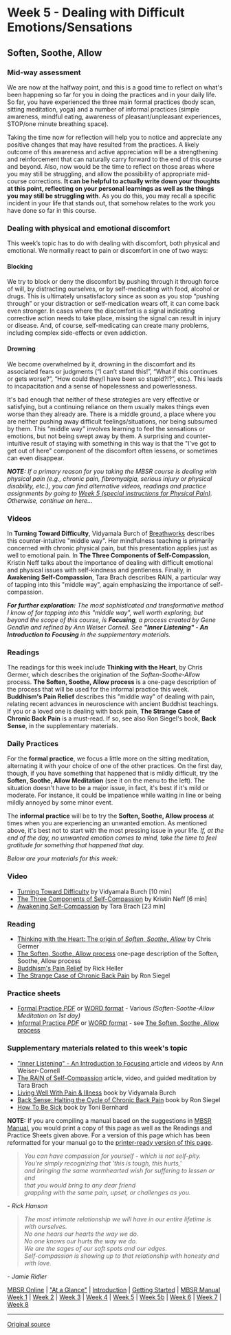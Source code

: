 Week 5 - Dealing with Difficult Emotions/Sensations
===================================================

Soften, Soothe, Allow
---------------------

### Mid-way assessment  
We are now at the halfway point, and this is a good time to reflect on what's
been happening so far for you in doing the practices and in your daily life. So
far, you have experienced the three main formal practices (body scan, sitting
meditation, yoga) and a number of informal practices (simple awareness, mindful
eating, awareness of pleasant/unpleasant experiences, STOP/one minute breathing
space).

Taking the time now for reflection will help you to notice and appreciate any
positive changes that may have resulted from the practices. A likely outcome of
this awareness and active appreciation will be a strengthening and
reinforcement that can naturally carry forward to the end of this course and
beyond. Also, now would be the time to reflect on those areas where you may
still be struggling, and allow the possibility of appropriate mid-course
corrections. **It can be helpful to actually write down your thoughts at this
point, reflecting on your personal learnings as well as the things you may
still be struggling with**. As you do this, you may recall a specific incident
in your life that stands out, that somehow relates to the work you have done so
far in this course.

### Dealing with physical and emotional discomfort  
This week’s topic has to do with dealing with discomfort, both physical and
emotional. We normally react to pain or discomfort in one of two ways:

#### Blocking
We try to block or deny the discomfort by pushing through it through force of
will, by distracting ourselves, or by self-medicating with food, alcohol or
drugs. This is ultimately unsatisfactory since as soon as you stop “pushing
through” or your distraction or self-medication wears off, it can come back
even stronger. In cases where the discomfort is a signal indicating corrective
action needs to take place, missing the signal can result in injury or disease.
And, of course, self-medicating can create many problems, including complex
side-effects or even addiction.

#### Drowning
We become overwhelmed by it, drowning in the discomfort and its associated
fears or judgments (“I can’t stand this!”, “What if this continues or gets
worse?”, “How could they/I have been so stupid?!?”, etc.). This leads to
incapacitation and a sense of hopelessness and powerlessness.

It's bad enough that neither of these strategies are very effective or
satisfying, but a continuing reliance on them usually makes things even worse
than they already are. There is a middle ground, a place where you are neither
pushing away difficult feelings/situations, nor being subsumed by them. This
"middle way" involves learning to feel the sensations or emotions, but not
being swept away by them. A surprising and counter-intuitive result of staying
with something in this way is that the "I've got to get out of here" component
of the discomfort often lessens, or sometimes can even disappear.

_**NOTE:** If a primary reason for you taking the MBSR course is dealing with
physical pain (e.g., chronic pain, fibromyalgia, serious injury or physical
disability, etc.), you can find alternative videos, readings and practice
assignments by going to [Week 5 (special instructions for Physical Pain)][22].
Otherwise, continue on here..._

### Videos  
In **Turning Toward Difficulty**, Vidyamala Burch of [Breathworks][38]
describes this counter-intuitive "middle way". Her mindfulness teaching is
primarily concerned with chronic physical pain, but this presentation applies
just as well to emotional pain. In **The Three Components of Self-Compassion**,
Kristin Neff talks about the importance of dealing with difficult emotional and
physical issues with self-kindness and gentleness. Finally, in **Awakening
Self-Compassion**, Tara Brach describes RAIN, a particular way of tapping into
this "middle way", again emphasizing the importance of self-compassion.

_**For further exploration:** The most sophisticated and transformative method
I know of for tapping into this "middle way", well worth exploring, but beyond
the scope of this course, is **Focusing**, a process created by Gene Gendlin
and refined by Ann Weiser Cornell. See **"Inner Listening" \- An Introduction
to Focusing** in the supplementary materials._

### Readings  
The readings for this week include **Thinking with the Heart**, by Chris
Germer, which describes the origination of the _Soften-Soothe-Allow_ process.
**The Soften, Soothe, Allow process** is a one-page description of the process
that will be used for the informal practice this week. **Buddhism's Pain
Relief** describes this "middle way" of dealing with pain, relating recent
advances in neuroscience with ancient Buddhist teachings. If you or a loved one
is dealing with back pain, **The Strange Case of Chronic Back Pain** is a
must-read. If so, see also Ron Siegel's book, **Back Sense**, in the
supplementary materials.

### Daily Practices
For the **formal practice**, we focus a little more on the sitting meditation,
alternating it with your choice of one of the other practices. On the first
day, though, if you have something that happened that is mildly difficult, try
the **Soften, Soothe, Allow Meditation** (see it on the menu to the left). The
situation doesn't have to be a major issue, in fact, it's best if it's mild or
moderate. For instance, it could be impatience while waiting in line or being
mildly annoyed by some minor event.

The **informal practice** will be to try the **Soften, Soothe, Allow process**
at times when you are experiencing an unwanted emotion. As mentioned above,
it's best not to start with the most pressing issue in your life. _If, at the
end of the day, no unwanted emotion comes to mind, take the time to feel
gratitude for something that happened that day._

_Below are your materials for this week:_

### Video
* [Turning Toward Difficulty][39] by Vidyamala Burch [10 min]  
* [The Three Components of Self-Compassion][40] by Kristin Neff [6 min]  
* [Awakening Self-Compassion][41] by Tara Brach [23 min]  

### Reading  
* [Thinking with the Heart: The origin of _Soften, Soothe, Allow_][42] by Chris Germer  
* [The Soften, Soothe, Allow process][43] one-page description of the Soften, Soothe, Allow process  
* [Buddhism's Pain Relief][44] by Rick Heller  
* [The Strange Case of Chronic Back Pain][45] by Ron Siegel  

### Practice sheets  
* [Formal Practice _PDF_][46] or [WORD format][47] \- Various _(Soften-Soothe-Allow Meditation on 1st day)_  
* [Informal Practice _PDF_][48] or [WORD format][49] \- see [The Soften, Soothe, Allow process][43]  

### Supplementary materials related to this week's topic  
* ["Inner Listening" \- An Introduction to Focusing ][50] article and videos by Ann Weiser-Cornell  
* [The RAIN of Self-Compassion][51] article, video, and guided meditation by Tara Brach  
* [Living Well With Pain &amp; Illness][52] book by Vidyamala Burch  
* [Back Sense: Halting the Cycle of Chronic Back Pain][53] book by Ron Siegel  
* [How To Be Sick][54] book by Toni Bernhard  

**NOTE:** If you are compiling a manual based on the suggestions in [MBSR
Manual][16], you would print a copy of this page as well as the Readings and
Practice Sheets given above. For a version of this page which has been
reformatted for your manual go to the [printer-ready version of this page][55].

> _You can have compassion for yourself - which is not self-pity.  
You're simply recognizing that 'this is tough, this hurts,'  
and bringing the same warmhearted wish for suffering to lessen or end  
that you would bring to any dear friend  
grappling with the same pain, upset, or challenges as you._

\- _Rick Hanson_

  

> _The most intimate relationship we will have in our entire lifetime is with ourselves.  
No one hears our hearts the way we do.  
No one knows our hurts the way we do.  
We are the sages of our soft spots and our edges.  
Self-compassion is showing up to that relationship with honesty and with love._

\- _Jamie Ridler_

[16]: selfguidedMBSR_manual.md
[22]: selfguidedMBSR_week5b.md
[38]: http://www.breathworks-mindfulness.org.uk/aboutbreathworks
[39]: https://www.youtube.com/watch?v=8aAATYSvNjc&amp;list=PLbiVpU59JkVbc7uBsZRy1TEAfl3puCRFP&amp;index=1
[40]: https://www.youtube.com/watch?v=w3aba1ok5lE&amp;index=2&amp;list=PLbiVpU59JkVbc7uBsZRy1TEAfl3puCRFP
[41]: https://www.youtube.com/watch?v=yXIOHYxllbc&amp;index=3&amp;list=PLbiVpU59JkVbc7uBsZRy1TEAfl3puCRFP
[42]: docs/week5/thinking-with-the-heart.pdf
[43]: docs/week5/soften-soothe-allow.pdf
[44]: docs/week5/buddhism-pain.pdf
[45]: docs/week5/siegel-backpain.pdf
[46]: practice/week5-formal.pdf
[47]: practice/week5-formal.docx
[48]: practice/week5-informal.pdf
[49]: practice/week5-informal.docx
[50]: http://palousemindfulness.com/graduates/2016-01.html
[51]: https://www.tarabrach.com/selfcompassion1/
[52]: http://www.amazon.com/Living-Well-Pain-Illness-Suffering/dp/1591797470
[53]: http://www.amazon.com/Back-Sense-Revolutionary-Approach-Halting/dp/0767905814
[54]: http://www.amazon.com/How-Sick-Buddhist-Inspired-Chronically-Caregivers/dp/0861716264
[55]: http://palousemindfulness.com/docs/manualMBSRweek5.pdf
  
[MBSR Online](index.md) | ["At a Glance"][index] | [Introduction][intro] | [Getting Started][started] | [MBSR Manual][manual]  
[Week 1][w1] | [Week 2](selfguidedMBSR_week2.md) | [Week 3](selfguidedMBSR_week3.md) | [Week 4](selfguidedMBSR_week4.md) | [Week 5](selfguidedMBSR_week5.md) | [Week 5b](selfguidedMBSR_week5b.md) | [Week 6](selfguidedMBSR_week6.md) | [Week 7](selfguidedMBSR_week7.md) | [Week 8](selfguidedMBSR_week8.md)

[index]: selfguidedMBSR_ataglance.md
[intro]: selfguidedMBSR_week0.md
[started]: selfguidedMBSR_gettingstarted.md
[manual]: selfguidedMBSR_manual.md
[w1]: selfguidedMBSR_week1.md
[w2]: selfguidedMBSR_week2.md
[w3]: selfguidedMBSR_week3.md
[w4]: selfguidedMBSR_week4.md
[w5]: selfguidedMBSR_week5.md
[w5b]: selfguidedMBSR_week5b.md
[w6]: selfguidedMBSR_week6.md
[w7]: selfguidedMBSR_week7.md
[w8]: selfguidedMBSR_week8.md
-----

[Original source](http://palousemindfulness.com/selfguidedMBSR_week5.html "Permalink to MBSR week 5")
